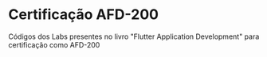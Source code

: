 # Certificação AFD-200
Códigos dos Labs presentes no livro "Flutter Application Development" para certificação como AFD-200
